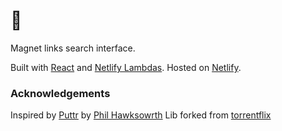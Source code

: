 # 🧲

Magnet links search interface.

Built with [React](https://reactjs.org/) and [Netlify Lambdas](https://github.com/netlify/netlify-lambda). Hosted on [Netlify](https://netlify.com).

### Acknowledgements

Inspired by [Puttr](https://github.com/philhawksworth/puttr) by [Phil Hawksowrth](https://twitter.com/philhawksworth)
Lib forked from [torrentflix](https://github.com/ItzBlitz98/torrentflix)
